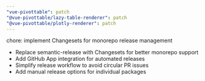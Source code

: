```yaml
---
"vue-pivottable": patch
"@vue-pivottable/lazy-table-renderer": patch
"@vue-pivottable/plotly-renderer": patch
---
```


chore: implement Changesets for monorepo release management

- Replace semantic-release with Changesets for better monorepo support
- Add GitHub App integration for automated releases
- Simplify release workflow to avoid circular PR issues
- Add manual release options for individual packages